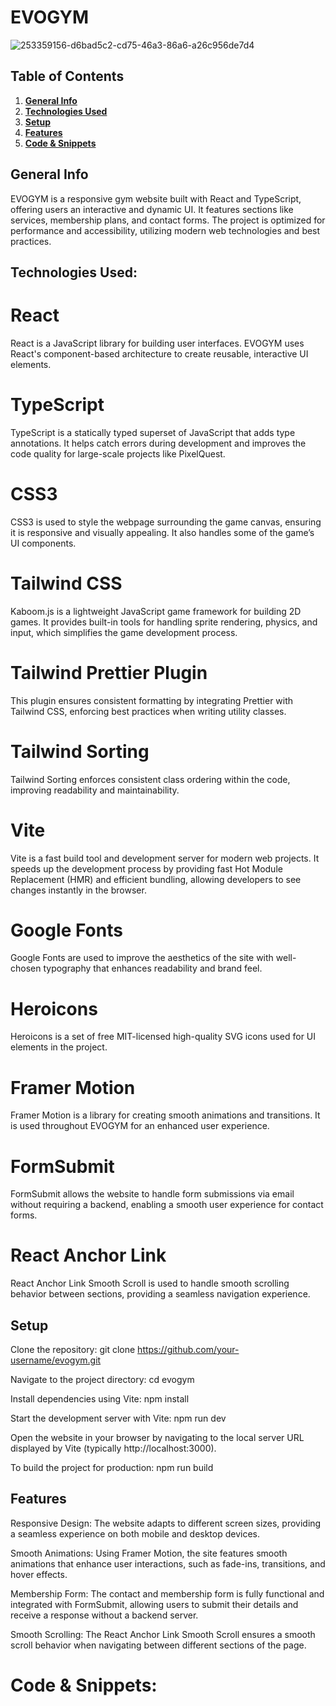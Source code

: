 
# EVOGYM

![253359156-d6bad5c2-cd75-46a3-86a6-a26c956de7d4](https://github.com/user-attachments/assets/616d3a43-118d-4c12-a60b-4afdd9e751cc)


## Table of Contents
1. [**General Info**](#general-info)
3. [**Technologies Used**](#Techlogy-used)
4. [**Setup**](#setup)
5. [**Features**](#features) 
6. [**Code & Snippets**](#CodeSnippets)

## General Info
EVOGYM is a responsive gym website built with React and TypeScript, offering users an interactive and dynamic UI. It features sections like services, membership plans, and contact forms. The project is optimized for performance and accessibility, utilizing modern web technologies and best practices.

## Technologies Used:

# React
React is a JavaScript library for building user interfaces. EVOGYM uses React's component-based architecture to create reusable, interactive UI elements.

# TypeScript
TypeScript is a statically typed superset of JavaScript that adds type annotations. It helps catch errors during development and improves the code quality for large-scale projects like PixelQuest.

# CSS3
CSS3 is used to style the webpage surrounding the game canvas, ensuring it is responsive and visually appealing. It also handles some of the game’s UI components.

# Tailwind CSS
Kaboom.js is a lightweight JavaScript game framework for building 2D games. It provides built-in tools for handling sprite rendering, physics, and input, which simplifies the game development process.

# Tailwind Prettier Plugin
This plugin ensures consistent formatting by integrating Prettier with Tailwind CSS, enforcing best practices when writing utility classes.

# Tailwind Sorting
Tailwind Sorting enforces consistent class ordering within the code, improving readability and maintainability.

# Vite
Vite is a fast build tool and development server for modern web projects. It speeds up the development process by providing fast Hot Module Replacement (HMR) and efficient bundling, allowing developers to see changes instantly in the browser.

# Google Fonts
Google Fonts are used to improve the aesthetics of the site with well-chosen typography that enhances readability and brand feel.

# Heroicons
Heroicons is a set of free MIT-licensed high-quality SVG icons used for UI elements in the project.

# Framer Motion
Framer Motion is a library for creating smooth animations and transitions. It is used throughout EVOGYM for an enhanced user experience.

# FormSubmit
FormSubmit allows the website to handle form submissions via email without requiring a backend, enabling a smooth user experience for contact forms.

# React Anchor Link
React Anchor Link Smooth Scroll is used to handle smooth scrolling behavior between sections, providing a seamless navigation experience.

## Setup
Clone the repository:
git clone https://github.com/your-username/evogym.git

Navigate to the project directory:
cd evogym

Install dependencies using Vite:
npm install

Start the development server with Vite:
npm run dev

Open the website in your browser by navigating to the local server URL displayed by Vite (typically http://localhost:3000).

To build the project for production:
npm run build

## Features

Responsive Design:
The website adapts to different screen sizes, providing a seamless experience on both mobile and desktop devices.

Smooth Animations:
Using Framer Motion, the site features smooth animations that enhance user interactions, such as fade-ins, transitions, and hover effects.

Membership Form:
The contact and membership form is fully functional and integrated with FormSubmit, allowing users to submit their details and receive a response without a backend server.

Smooth Scrolling:
The React Anchor Link Smooth Scroll ensures a smooth scroll behavior when navigating between different sections of the page.

# Code & Snippets: 
